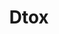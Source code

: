 ---
enabled: true
title: "Dtox"
description: "App Landing Page Theme"
image_webp: images/templates/dtox.webp
image: images/templates/dtox.jpg
link: "https://dtox.tristangoetz.me"

---